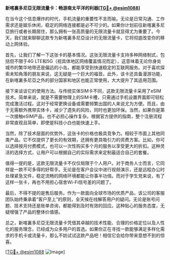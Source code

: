 **新喀裏多尼亞无限流量卡：畅游南太平洋的利器[[TG💪+ @esim1088](https://t.me/s/esim1088)]**

在当今这个信息爆炸的时代，手机流量的重要性不言而喻。无论是日常沟通、工作需求还是娱乐休闲，稳定的网络连接都是必不可少的。如果你计划前往新喀裏多尼亞旅行或者长期居住，那么拥有一张高质量的无限流量卡就显得尤为重要了。今天，我们就来聊聊这款专为新喀裏多尼亞设计的无限流量卡，它将彻底改变你的移动上网体验。

首先，让我们了解一下这张卡的基本情况。这张无限流量卡支持多种网络制式，包括但不限于4G LTE和5G（视具体地区网络覆盖情况而定），这意味着无论你身处城市的繁华地带还是偏远的小岛，都能享受到快速稳定的互联网服务。对于喜欢探索未知角落的朋友来说，这无疑是一个巨大的福音。此外，该卡还具备漫游功能，在新喀裏多尼亞之外的部分国家和地区也能正常使用，大大提升了其适用范围。

接下来谈谈它的使用方法。与传统实体SIM卡不同，这款无限流量卡采用了eSIM技术。简单来说，就是不需要物理上的SIM卡槽，只需通过手机设置界面即可轻松完成激活过程。这对于经常更换设备或需要频繁出国的人来说尤为方便。而且，由于无需额外携带实体卡，减少了遗失的风险，同时也更加环保。当然，如果你是第一次接触eSIM产品，也不必担心操作复杂。根据官方提供的指南，整个注册流程非常直观且简单，即使是科技小白也能快速上手。

当然，除了技术层面的优势外，这张卡的价格也极具竞争力。相较于市面上其他同类产品，它不仅提供了更长的有效期，还拥有更具吸引力的资费方案。比如，你可以选择按月付费模式，也可以一次性购买多个月的服务以享受更大的折扣。这种灵活的选择方式，让用户可以根据自己的实际需求来定制最适合自己的套餐。

值得一提的是，这款无限流量卡不仅仅局限于个人用户。对于商务人士而言，它同样是一款不可多得的好帮手。无论是在客户会议中进行视频演示，还是远程办公时处理紧急文件，稳定流畅的网络环境都能让你事半功倍。而对于学生党来说，有了这样一张卡，再也不用担心宿舍Wi-Fi信号差的问题了。

最后，不得不提的是售后服务。作为一款面向全球市场的优质产品，该公司的客服团队始终秉承着“客户至上”的原则，全天候在线解答用户的疑问。无论是账号问题、技术支持还是账单咨询，都能得到及时有效的回应。这种贴心的服务态度，无疑增强了产品的整体价值感。

总之，新喀裏多尼亞无限流量卡凭借其卓越的技术性能、合理的价格定位以及人性化的服务理念，已经成为众多用户的首选。如果你正在寻找一款能够满足多样化需求的手机卡或流量卡，那么不妨试试这款产品吧！相信它会给你带来意想不到的惊喜。

[[TG💪+ @esim1088](https://t.me/s/esim1088) ![Image](https://i.postimg.cc/4NQfJmqS/Snipaste-2025-05-13-00-14-12.png)]